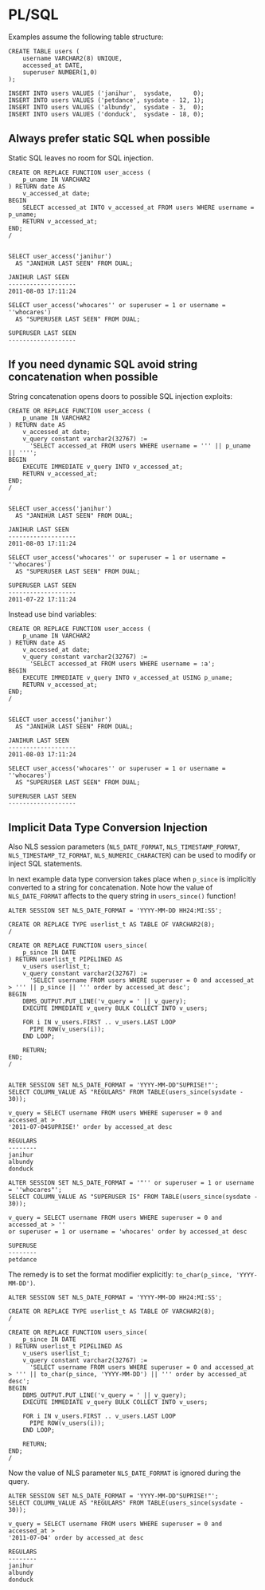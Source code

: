 PL/SQL
======

Examples assume the following table structure:

    CREATE TABLE users (
        username VARCHAR2(8) UNIQUE,
        accessed_at DATE,
        superuser NUMBER(1,0)
    );

    INSERT INTO users VALUES ('janihur',  sysdate,      0);
    INSERT INTO users VALUES ('petdance', sysdate - 12, 1);
    INSERT INTO users VALUES ('albundy',  sysdate - 3,  0);
    INSERT INTO users VALUES ('donduck',  sysdate - 18, 0);

Always prefer static SQL when possible
--------------------------------------

Static SQL leaves no room for SQL injection.

    CREATE OR REPLACE FUNCTION user_access (
        p_uname IN VARCHAR2
    ) RETURN date AS
        v_accessed_at date;
    BEGIN
        SELECT accessed_at INTO v_accessed_at FROM users WHERE username = p_uname;
        RETURN v_accessed_at;
    END;
    /


    SELECT user_access('janihur')
      AS "JANIHUR LAST SEEN" FROM DUAL;

    JANIHUR LAST SEEN
    -------------------
    2011-08-03 17:11:24

    SELECT user_access('whocares'' or superuser = 1 or username = ''whocares') 
      AS "SUPERUSER LAST SEEN" FROM DUAL;

    SUPERUSER LAST SEEN
    -------------------


If you need dynamic SQL avoid string concatenation when possible
----------------------------------------------------------------

String concatenation opens doors to possible SQL injection exploits:

    CREATE OR REPLACE FUNCTION user_access (
        p_uname IN VARCHAR2
    ) RETURN date AS
        v_accessed_at date;
        v_query constant varchar2(32767) := 
          'SELECT accessed_at FROM users WHERE username = ''' || p_uname || '''';
    BEGIN
        EXECUTE IMMEDIATE v_query INTO v_accessed_at;
        RETURN v_accessed_at;
    END;
    /


    SELECT user_access('janihur')
      AS "JANIHUR LAST SEEN" FROM DUAL;

    JANIHUR LAST SEEN
    -------------------
    2011-08-03 17:11:24

    SELECT user_access('whocares'' or superuser = 1 or username = ''whocares') 
      AS "SUPERUSER LAST SEEN" FROM DUAL;

    SUPERUSER LAST SEEN
    -------------------
    2011-07-22 17:11:24

Instead use bind variables:


    CREATE OR REPLACE FUNCTION user_access (
        p_uname IN VARCHAR2
    ) RETURN date AS
        v_accessed_at date;
        v_query constant varchar2(32767) := 
          'SELECT accessed_at FROM users WHERE username = :a';
    BEGIN
        EXECUTE IMMEDIATE v_query INTO v_accessed_at USING p_uname;
        RETURN v_accessed_at;
    END;
    /


    SELECT user_access('janihur')
      AS "JANIHUR LAST SEEN" FROM DUAL;

    JANIHUR LAST SEEN
    -------------------
    2011-08-03 17:11:24

    SELECT user_access('whocares'' or superuser = 1 or username = ''whocares') 
      AS "SUPERUSER LAST SEEN" FROM DUAL;

    SUPERUSER LAST SEEN
    -------------------

Implicit Data Type Conversion Injection
---------------------------------------

Also NLS session parameters (`NLS_DATE_FORMAT`, `NLS_TIMESTAMP_FORMAT`, `NLS_TIMESTAMP_TZ_FORMAT`, `NLS_NUMERIC_CHARACTER`) can be used to modify or inject SQL statements.

In next example data type conversion takes place when `p_since` is implicitly converted to a string for concatenation. Note how the value of `NLS_DATE_FORMAT` affects to the query string in `users_since()` function!

    ALTER SESSION SET NLS_DATE_FORMAT = 'YYYY-MM-DD HH24:MI:SS';

    CREATE OR REPLACE TYPE userlist_t AS TABLE OF VARCHAR2(8);
    /

    CREATE OR REPLACE FUNCTION users_since(
        p_since IN DATE
    ) RETURN userlist_t PIPELINED AS
        v_users userlist_t;
        v_query constant varchar2(32767) := 
          'SELECT username FROM users WHERE superuser = 0 and accessed_at > ''' || p_since || ''' order by accessed_at desc';
    BEGIN
        DBMS_OUTPUT.PUT_LINE('v_query = ' || v_query);
        EXECUTE IMMEDIATE v_query BULK COLLECT INTO v_users;

        FOR i IN v_users.FIRST .. v_users.LAST LOOP
          PIPE ROW(v_users(i));
        END LOOP;

        RETURN;
    END;
    /


    ALTER SESSION SET NLS_DATE_FORMAT = 'YYYY-MM-DD"SUPRISE!"';
    SELECT COLUMN_VALUE AS "REGULARS" FROM TABLE(users_since(sysdate - 30));

    v_query = SELECT username FROM users WHERE superuser = 0 and accessed_at >
    '2011-07-04SUPRISE!' order by accessed_at desc

    REGULARS
    --------
    janihur
    albundy
    donduck

    ALTER SESSION SET NLS_DATE_FORMAT = '"'' or superuser = 1 or username = ''whocares"';
    SELECT COLUMN_VALUE AS "SUPERUSER IS" FROM TABLE(users_since(sysdate - 30));

    v_query = SELECT username FROM users WHERE superuser = 0 and accessed_at > ''
    or superuser = 1 or username = 'whocares' order by accessed_at desc

    SUPERUSE
    --------
    petdance

The remedy is to set the format modifier explicitly: `to_char(p_since, 'YYYY-MM-DD')`.

    ALTER SESSION SET NLS_DATE_FORMAT = 'YYYY-MM-DD HH24:MI:SS';

    CREATE OR REPLACE TYPE userlist_t AS TABLE OF VARCHAR2(8);
    /

    CREATE OR REPLACE FUNCTION users_since(
        p_since IN DATE
    ) RETURN userlist_t PIPELINED AS
        v_users userlist_t;
        v_query constant varchar2(32767) := 
          'SELECT username FROM users WHERE superuser = 0 and accessed_at > ''' || to_char(p_since, 'YYYY-MM-DD') || ''' order by accessed_at desc';
    BEGIN
        DBMS_OUTPUT.PUT_LINE('v_query = ' || v_query);
        EXECUTE IMMEDIATE v_query BULK COLLECT INTO v_users;

        FOR i IN v_users.FIRST .. v_users.LAST LOOP
          PIPE ROW(v_users(i));
        END LOOP;

        RETURN;
    END;
    /

Now the value of NLS parameter `NLS_DATE_FORMAT` is ignored during the query.

    ALTER SESSION SET NLS_DATE_FORMAT = 'YYYY-MM-DD"SUPRISE!"';
    SELECT COLUMN_VALUE AS "REGULARS" FROM TABLE(users_since(sysdate - 30));

    v_query = SELECT username FROM users WHERE superuser = 0 and accessed_at >
    '2011-07-04' order by accessed_at desc

    REGULARS
    --------
    janihur
    albundy
    donduck
